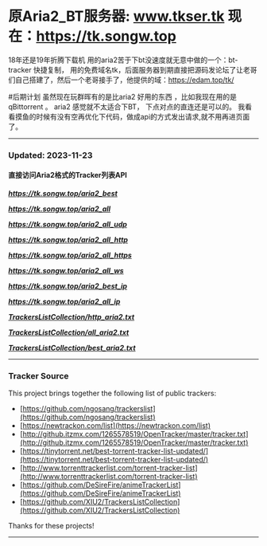 # 原Aria2_BT服务器:  www.tkser.tk    现在：https://tk.songw.top
18年还是19年折腾下载机 用的aria2苦于下bt没速度就无意中做的一个：bt-tracker 快捷复制，
用的免费域名tk，后面服务器到期直接把源码发论坛了让老哥们自己搭建了，然后一个老哥接手了，他提供的域：https://edam.top/tk/

#后期计划
虽然现在玩群晖有的是比aria2 好用的东西 ，比如我现在用的是qBittorrent 。 
aria2 感觉就不太适合下BT， 下点对点的直连还是可以的。
我看看摸鱼的时候有没有空再优化下代码，做成api的方式发出请求,就不用再进页面了。

****
### Updated: 2023-11-23

#### 直接访问Aria2格式的Tracker列表API</h4>

_**https://tk.songw.top/aria2_best**_ 

_**https://tk.songw.top/aria2_all**_ 

_**https://tk.songw.top/aria2_all_udp**_ 

_**https://tk.songw.top/aria2_all_http**_ 

_**https://tk.songw.top/aria2_all_https**_ 

_**https://tk.songw.top/aria2_all_ws**_ 

_**https://tk.songw.top/aria2_best_ip**_ 

_**https://tk.songw.top/aria2_all_ip**_ 

_**[TrackersListCollection/http_aria2.txt](https://gitea.com/XIU2/TrackersListCollection/raw/branch/master/http_aria2.txt)**_

_**[TrackersListCollection/all_aria2.txt](https://gitea.com/XIU2/TrackersListCollection/raw/branch/master/all_aria2.txt)**_

_**[TrackersListCollection/best_aria2.txt](https://gitea.com/XIU2/TrackersListCollection/raw/branch/master/best_aria2.txt)**_


****
### Tracker Source

This project brings together the following list of public trackers:
* [https://github.com/ngosang/trackerslist](https://github.com/ngosang/trackerslist)
* [https://newtrackon.com/list](https://newtrackon.com/list)
* [http://github.itzmx.com/1265578519/OpenTracker/master/tracker.txt](http://github.itzmx.com/1265578519/OpenTracker/master/tracker.txt)
* [https://tinytorrent.net/best-torrent-tracker-list-updated/](https://tinytorrent.net/best-torrent-tracker-list-updated/)
* [http://www.torrenttrackerlist.com/torrent-tracker-list](http://www.torrenttrackerlist.com/torrent-tracker-list)
* [https://github.com/DeSireFire/animeTrackerList](https://github.com/DeSireFire/animeTrackerList)
* [https://github.com/XIU2/TrackersListCollection](https://github.com/XIU2/TrackersListCollection)

Thanks for these projects!

****
